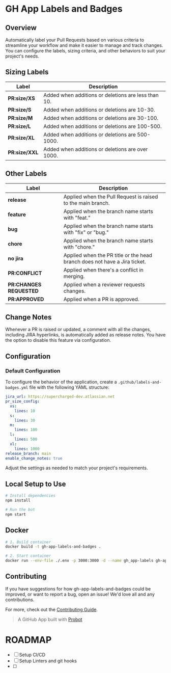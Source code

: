 # GH App Labels and Badges

## Overview

Automatically label your Pull Requests based on various criteria to streamline your workflow and make it easier to manage and track changes. You can configure the labels, sizing criteria, and other behaviors to suit your project's needs.

## Sizing Labels

| Label           | Description                                         |
| --------------- | --------------------------------------------------- |
| **PR:size/XS**  | Added when additions or deletions are less than 10. |
| **PR:size/S**   | Added when additions or deletions are 10-30.        |
| **PR:size/M**   | Added when additions or deletions are 30-100.       |
| **PR:size/L**   | Added when additions or deletions are 100-500.      |
| **PR:size/XL**  | Added when additions or deletions are 500-1000.     |
| **PR:size/XXL** | Added when additions or deletions are over 1000.    |

## Other Labels

| Label                    | Description                                                               |
| ------------------------ | ------------------------------------------------------------------------- |
| **release**              | Applied when the Pull Request is raised to the main branch.               |
| **feature**              | Applied when the branch name starts with "feat."                          |
| **bug**                  | Applied when the branch name starts with "fix" or "bug."                  |
| **chore**                | Applied when the branch name starts with "chore."                         |
| **no jira**              | Applied when the PR title or the head branch does not have a Jira ticket. |
| **PR:CONFLICT**          | Applied when there's a conflict in merging.                               |
| **PR:CHANGES REQUESTED** | Applied when a reviewer requests changes.                                 |
| **PR:APPROVED**          | Applied when a PR is approved.                                            |

## Change Notes

Whenever a PR is raised or updated, a comment with all the changes, including JIRA hyperlinks, is automatically added as release notes. You have the option to disable this feature via configuration.

## Configuration

### Default Configuration

To configure the behavior of the application, create a `.github/labels-and-badges.yml` file with the following YAML structure:

```yaml
jira_url: https://supercharged-dev.atlassian.net
pr_size_config:
  xs:
    lines: 10
  s:
    lines: 30
  m:
    lines: 100
  l:
    lines: 500
  xl:
    lines: 1000
release_branch: main
enable_change_notes: true
```

Adjust the settings as needed to match your project's requirements.

## Local Setup to Use

```sh
# Install dependencies
npm install

# Run the bot
npm start
```

## Docker

```sh
# 1. Build container
docker build -t gh-app-labels-and-badges .

# 2. Start container
docker run --env-file ./.env -p 3000:3000 -d --name gh_app-labels gh-app-labels-and-badges:latest
```

## Contributing

If you have suggestions for how gh-app-labels-and-badges could be improved, or want to report a bug, open an issue! We'd love all and any contributions.

For more, check out the [Contributing Guide](CONTRIBUTING.md).

> A GitHub App built with [Probot](https://github.com/probot/probot)

# ROADMAP

- [ ] Setup CI/CD
- [ ] Setup Linters and git hooks
- [ ]
